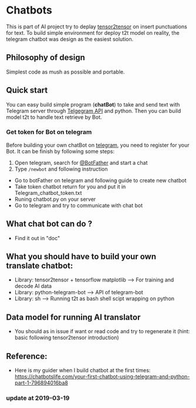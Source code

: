 # Chatbots
This is part of AI project try to deplay [tensor2tensor](https://github.com/tensorflow/tensor2tensor) on insert punctuations for text. To build simple environment for deploy t2t model on reality, the telegram chatbot was design as the easiest solution.

## Philosophy of design
Simplest code as mush as possible and portable.

## Quick start 
You can easy build simple program (**chatBot**) to take and send text with Telegram server through [Telgegram API](https://core.telegram.org/) and python. Then you can build model t2t to handle text retrieve by Bot.

### Get token for Bot on telegram
Before building your own chatBot on [telegram](https://telegram.org/), you need to register for your Bot. It can be finish by following some steps:
1. Open telegram, search for [@BotFather](https://telegram.me/BotFather) and start a chat
2. Type `/newbot` and following instruction 

- Go to botFather on telegram and following guide to create new chatbot
- Take token chatbot return for you and put it in Telegram_chatbot_token.txt
- Runing chatbot.py on your server
- Go to telegram and try to communicate with chat bot

## What chat bot can do ?
- Find it out in "doc"

## What you should have to build your own translate chatbot:
- Library: tensor2tensor + tensorflow matplotlib --> For training and decode AI data
- Library: python-telegram-bot --> API of telegram-bot
- Library: sh --> Running t2t as bash shell scipt wrapping on python

## Data model for running AI translator
- You should as in issue if want or read code and try to regenerate it (hint: basic following tensor2tensor introduction)

## Reference: 
- Here is my guider when I build chatbot at the first times: https://chatbotslife.com/your-first-chatbot-using-telegram-and-python-part-1-796894016ba8

### update at 2019-03-19
